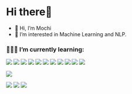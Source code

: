 # Hi there👋

- 👋 Hi, I’m Mochi
- 👀 I’m interested in Machine Learning and NLP.

### 🧑🏻‍💻 I’m currently learning:
[![](https://img.shields.io/badge/-Python-3776AB?logo=python&logoColor=white&style=flat)]()
[![](https://img.shields.io/badge/-PyTorch-EE4C2C?logo=pytorch&logoColor=white&style=flat)]()
[![](https://img.shields.io/badge/-Django-092E20?logo=django&logoColor=white&style=flat)]()
[![](https://img.shields.io/badge/-Flask-000000?logo=flask&logoColor=white&style=flat)]()
[![](https://img.shields.io/badge/-Linux-FCC624?logo=linux&logoColor=white&style=flat)]()
[![](https://img.shields.io/badge/-HTML-239120?logo=html5&logoColor=white&style=flat)]()
[![](https://img.shields.io/badge/-CSS-239120?logo=css3&logoColor=white&style=flat)]()
[![](https://img.shields.io/badge/-JavaScript-F7DF1E?logo=javascript&logoColor=white&style=flat)]()
[![](https://img.shields.io/badge/-React-20232A?logo=react&logoColor=white&style=flat)]()
[![](https://img.shields.io/badge/-Docker-2496ED?logo=docker&logoColor=white&style=flat)]()
[![](https://img.shields.io/badge/-Git-F05032?logo=git&logoColor=white&style=flat)]()

          
<!---
Mochi-Moch1/Mochi-Moch1 is a ✨ special ✨ repository because its `README.md` (this file) appears on your GitHub profile.
You can click the Preview link to take a look at your changes.
--->

![](http://github-profile-summary-cards.vercel.app/api/cards/profile-details?username=Mochi-Moch1&theme=github)

![](http://github-profile-summary-cards.vercel.app/api/cards/repos-per-language?username=Mochi-Moch1&theme=github)
![](http://github-profile-summary-cards.vercel.app/api/cards/most-commit-language?username=Mochi-Moch1&theme=github)
![](http://github-profile-summary-cards.vercel.app/api/cards/productive-time?username=Mochi-Moch1&theme=github&utcOffset=8)
